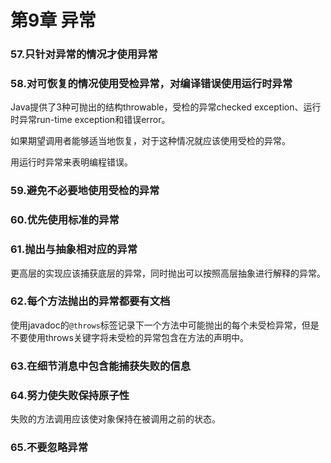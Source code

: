 # 第9章 异常

### 57.只针对异常的情况才使用异常

### 58.对可恢复的情况使用受检异常，对编译错误使用运行时异常

Java提供了3种可抛出的结构throwable，受检的异常checked exception、运行时异常run-time exception和错误error。

如果期望调用者能够适当地恢复，对于这种情况就应该使用受检的异常。

用运行时异常来表明编程错误。

### 59.避免不必要地使用受检的异常

### 60.优先使用标准的异常

### 61.抛出与抽象相对应的异常

更高层的实现应该捕获底层的异常，同时抛出可以按照高层抽象进行解释的异常。

### 62.每个方法抛出的异常都要有文档

使用javadoc的``@throws``标签记录下一个方法中可能抛出的每个未受检异常，但是不要使用throws关键字将未受检的异常包含在方法的声明中。

### 63.在细节消息中包含能捕获失败的信息

### 64.努力使失败保持原子性

失败的方法调用应该使对象保持在被调用之前的状态。

### 65.不要忽略异常

